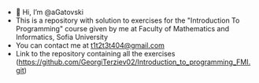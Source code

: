 - 👋 Hi, I’m @aGatovski
- This is a repository with solution to exercises for the "Introduction To Programming" course given by me at Faculty of Mathematics and Informatics, Sofia University
- You can contact me at t1t2t3t404@gmail.com
- Link to the repository containing all the exercises (https://github.com/GeorgiTerziev02/Introduction_to_programming_FMI.git)
